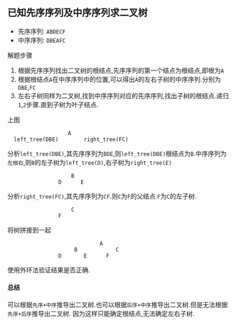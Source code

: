 ## 已知先序序列及中序序列求二叉树

 - 先序序列: `ABDECF`
 - 中序序列: `DBEAFC`

解题步骤

 1. 根据先序序列找出二叉树的根结点,先序序列的第一个结点为根结点,即根为`A`
 2. 根据根结点`A`在中序序列中的位置,可以得出`A`的左右子树的中序序列.分别为`DBE`,`FC`
 3. 左右子树同样为二叉树,找到中序序列对应的先序序列,找出子树的根结点.递归`1`,`2`步骤.直到子树为叶子结点.

上图

                       A
      left_tree(DBE)        right_tree(FC)
      
分析`left_tree(DBE)`,其先序序列为`BDE`,则`left_tree(DBE)`根结点为`B`.中序序列为`左根右`,则`B`的左子树为`left_tree(D)`,右子树为`right_tree(E)`

                        B
                    D      E
                    
分析`right_tree(FC)`,其先序序列为`CF`.则`C`为`F`的父结点.`F`为`C`的左子树.
    
                        C
                    F


将树拼接到一起

                                 A
                         B            C
                    D       E      F

使用外环法验证结果是否正确.                                            
                                            
#### 总结

可以根据`先序+中序`推导出二叉树.也可以根据`后序+中序`推导出二叉树.但是无法根据`先序+后序`推导出二叉树.
因为这样只能确定根结点,无法确定左右子树.                                            